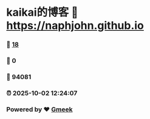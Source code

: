 # kaikai的博客 :link: https://naphjohn.github.io 
### :page_facing_up: [18](https://naphjohn.github.io/tag.html) 
### :speech_balloon: 0 
### :hibiscus: 94081 
### :alarm_clock: 2025-10-02 12:24:07 
### Powered by :heart: [Gmeek](https://github.com/Meekdai/Gmeek)
